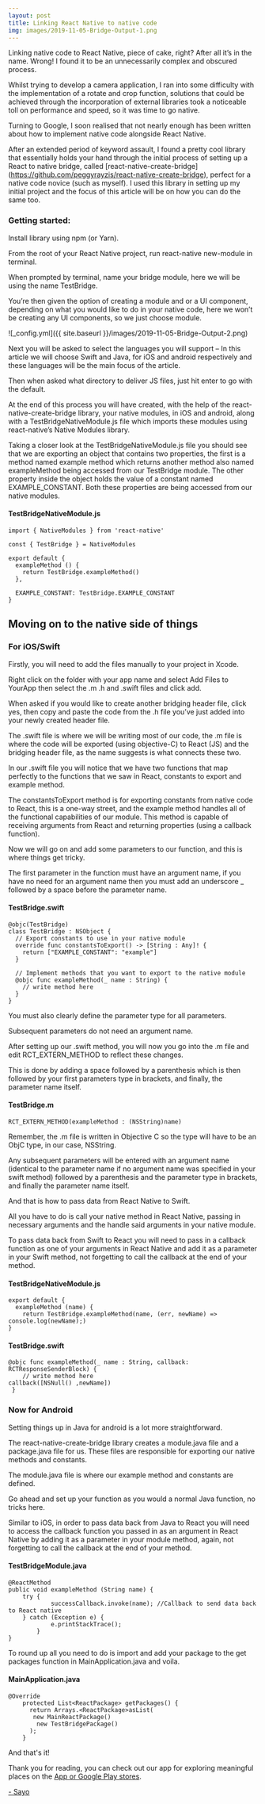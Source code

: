 ```yaml
---
layout: post
title: Linking React Native to native code
img: images/2019-11-05-Bridge-Output-1.png
---
```


Linking native code to React Native, piece of cake, right? After all it’s in the name. Wrong! I found it to be an unnecessarily complex and obscured process. 

Whilst trying to develop a camera application, I ran into some difficulty with the implementation of a rotate and crop function, solutions that could be achieved through the incorporation of external libraries took a noticeable toll on performance and speed, so it was time to go native. 

Turning to Google, I soon realised that not nearly enough has been written about how to implement native code alongside React Native. 

After an extended period of keyword assault, I found a pretty cool library that essentially holds your hand through the initial process of setting up a React to native bridge, called [react-native-create-bridge] (https://github.com/peggyrayzis/react-native-create-bridge), perfect for a native code novice (such as myself). I used this library in setting up my initial project and the focus of this article will be on how you can do the same too. 

### Getting started:

Install library using npm (or Yarn).

From the root of your React Native project, run react-native new-module in terminal.

When prompted by terminal, name your bridge module, here we will be using the name TestBridge.

You’re then given the option of creating a module and or a UI component, depending on what you would like to do in your native code, here we won’t be creating any UI components, so we just choose module.


![_config.yml]({{ site.baseurl }}/images/2019-11-05-Bridge-Output-2.png)


Next you will be asked to select the languages you will support – In this article we will choose Swift and Java, for iOS and android respectively and these languages will be the main focus of the article. 

Then when asked what directory to deliver JS files, just hit enter to go with the default.

At the end of this process you will have created, with the help of the react-native-create-bridge library, your native modules, in iOS and android, along with a TestBridgeNativeModule.js file which imports these modules using react-native’s Native Modules library.

Taking a closer look at the TestBridgeNativeModule.js file you should see that we are exporting an object that contains two properties, the first is a method named example method which returns another method also named exampleMethod being accessed from our TestBridge module. The other property inside the object holds the value of a constant named EXAMPLE_CONSTANT. Both these properties are being accessed from our native modules.

#### TestBridgeNativeModule.js

    import { NativeModules } from 'react-native'

    const { TestBridge } = NativeModules

    export default {
      exampleMethod () {
        return TestBridge.exampleMethod()
      },

      EXAMPLE_CONSTANT: TestBridge.EXAMPLE_CONSTANT
    }

## Moving on to the native side of things

### For iOS/Swift

Firstly, you will need to add the files manually to your project in Xcode. 

Right click on the folder with your app name and select Add Files to YourApp then select the .m .h and .swift files and click add.

When asked if you would like to create another bridging header file, click yes, then copy and paste the code from the .h file you’ve just added into your newly created header file.

The .swift file is where we will be writing most of our code, the .m file is where the code will be exported (using objective-C) to React (JS) and the bridging header file, as the name suggests is what connects these two.

In our .swift file you will notice that we have two functions that map perfectly to the functions that we saw in React, constants to export and example method.

The constantsToExport method is for exporting constants from native code to React, this is a one-way street, and the example method handles all of the functional capabilities of our module. This method is capable of receiving arguments from React and returning properties (using a callback function).

Now we will go on and add some parameters to our function, and this is where things get tricky. 

The first parameter in the function must have an argument name, if you have no need for an argument name then you must add an underscore _ followed by a space before the parameter name. 

#### TestBridge.swift

    @objc(TestBridge)
    class TestBridge : NSObject {
      // Export constants to use in your native module
      override func constantsToExport() -> [String : Any]! {
        return ["EXAMPLE_CONSTANT": "example"]
      }

      // Implement methods that you want to export to the native module
      @objc func exampleMethod(_ name : String) {
        // write method here
      }
    }


You must also clearly define the parameter type for all parameters. 

Subsequent parameters do not need an argument name.

After setting up our .swift method, you will now you go into the .m file and edit RCT_EXTERN_METHOD to reflect these changes.

This is done by adding a space followed by a parenthesis which is then followed by your first parameters type in brackets, and finally, the parameter name itself.

#### TestBridge.m

    RCT_EXTERN_METHOD(exampleMethod : (NSString)name)


Remember, the .m file is written in Objective C so the type will have to be an ObjC type, in our case, NSString.

Any subsequent parameters will be entered with an argument name (identical to the parameter name if no argument name was specified in your swift method) followed by a parenthesis and the parameter type in brackets, and finally the parameter name itself.

And that is how to pass data from React Native to Swift.

All you have to do is call your native method in React Native, passing in necessary arguments and the handle said arguments in your native module.

To pass data back from Swift to React you will need to pass in a callback function as one of your arguments in React Native and add it as a parameter in your Swift method, not forgetting to call the callback at the end of your method.

#### TestBridgeNativeModule.js


    export default {
      exampleMethod (name) {
        return TestBridge.exampleMethod(name, (err, newName) => console.log(newName);)
    } 


#### TestBridge.swift

    @objc func exampleMethod(_ name : String, callback: RCTResponseSenderBlock) {
        // write method here 
    callback([NSNull() ,newName])
     }


### Now for Android

Setting things up in Java for android is a lot more straightforward.

The react-native-create-bridge library creates a module.java file and a package.java file for us.
These files are responsible for exporting our native methods and constants.

The module.java file is where our example method and constants are defined. 

Go ahead and set up your function as you would a normal Java function, no tricks here.

Similar to iOS, in order to pass data back from Java to React you will need to access the callback function you passed in as an argument in React Native by adding it as a parameter in your module method, again, not forgetting to call the callback at the end of your method.

#### TestBridgeModule.java

    @ReactMethod
    public void exampleMethod (String name) {
        try {
                successCallback.invoke(name); //Callback to send data back to React native
        } catch (Exception e) {
                e.printStackTrace();
            }    
    }

To round up all you need to do is import and add your package to the get packages function in MainApplication.java and voila.

#### MainApplication.java

    @Override
        protected List<ReactPackage> getPackages() {
          return Arrays.<ReactPackage>asList(
           new MainReactPackage()
            new TestBridgePackage()
          );
        }
        
 
And that's it!
 
Thank you for reading, you can check out our app for exploring meaningful places on the [App or Google Play stores](http://onelink.to/8ttzr9).

[- Sayo](https://synced.to/u/shyguy)
